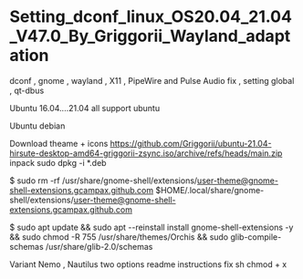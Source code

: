 # Setting_dconf_linux_OS20.04_21.04_V47.0_By_Griggorii_Wayland_adaptation
dconf , gnome , wayland , X11 , PipeWire and Pulse Audio fix , setting global , qt-dbus

Ubuntu 16.04....21.04 all support ubuntu

Ubuntu debian

Download theame + icons https://github.com/Griggorii/ubuntu-21.04-hirsute-desktop-amd64-griggorii-zsync.iso/archive/refs/heads/main.zip inpack sudo dpkg -i *.deb

$ sudo rm -rf /usr/share/gnome-shell/extensions/user-theme@gnome-shell-extensions.gcampax.github.com $HOME/.local/share/gnome-shell/extensions/user-theme@gnome-shell-extensions.gcampax.github.com

$ sudo apt update && sudo apt --reinstall install gnome-shell-extensions -y && sudo chmod -R 755 /usr/share/themes/Orchis && sudo glib-compile-schemas /usr/share/glib-2.0/schemas

Variant Nemo , Nautilus two options readme instructions fix sh chmod + x
